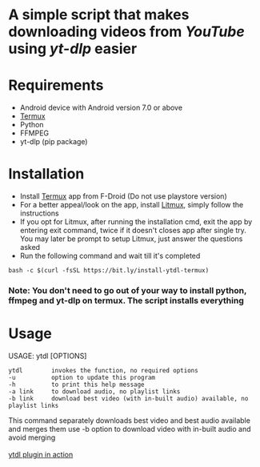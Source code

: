 <h1>A simple script that makes downloading videos from <i>YouTube</i> using <i>yt-dlp</i> easier</h1>

# Requirements
* Android device with Android version 7.0 or above
* [Termux](https://f-droid.org/en/packages/com.termux/)
* Python
* FFMPEG
* yt-dlp (pip package)

# Installation
* Install [Termux](https://f-droid.org/en/packages/com.termux/) app from F-Droid (Do not use playstore version)
* For a better appeal/look on the app, install [Litmux](https://github.com/AvinashReddy3108/LitMux), simply follow the instructions
* If you opt for Litmux, after running the installation cmd, exit the app by entering exit command, twice if it doesn't closes app after single try. You may later be prompt to setup Litmux, just answer the questions asked
* Run the following command and wait till it's completed
```
bash -c $(curl -fsSL https://bit.ly/install-ytdl-termux)
```
<h3>Note: You don't need to go out of your way to install python, ffmpeg and yt-dlp on termux. The script installs everything</h3>

# Usage

USAGE:  ytdl [OPTIONS]
```
ytdl        invokes the function, no required options
-u          option to update this program
-h          to print this help message
-a link     to download audio, no playlist links
-b link     download best video (with in-built audio) available, no playlist links
```
This command separately downloads best video and best audio available and merges them
use -b option to download video with in-built audio and avoid merging
<br>
<br>
[ytdl plugin in action](https://bit.ly/ytdl-sample-vid)
